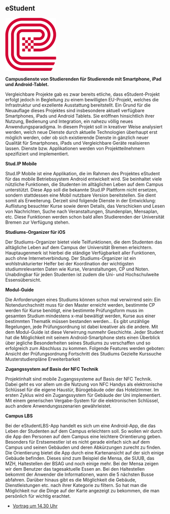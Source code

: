 ## eStudent

<p class="logo"><img src="assets/img/estudent.png" /></p>

**Campusdienste von Studierenden für Studierende mit Smartphone, iPad und Android-Tablet.**

Vergleichbare Projekte gab es zwar bereits etliche, dass eStudent-Projekt erfolgt jedoch in Begleitung zu einem bewilligten EU-Projekt, welches die Infrastruktur und exzellente Ausstattung bereitstellt.
Ein Grund für die Neuauflage dieses Projektes sind insbesondere aktuell verfügbare Smartphones, iPads und Android Tablets. Sie eröffnen hinsichtlich ihrer Nutzung, Bedienung und Integration, ein nahezu völlig  neues Anwendungsparadigma.
In diesem Projekt soll in kreativer Weise analysiert werden, welch neue Dienste durch aktuelle Technologien überhaupt erst möglich werden, oder ob sich existierende Dienste in gänzlich neuer Qualität für Smartphones, iPads und Vergleichbare Geräte realisieren lassen. Dienste bzw. Applikationen werden von Projektteilnehmern spezifiziert und implementiert.

**Stud.IP Mobile**

Stud.IP Mobile ist eine Applikation, die im Rahmen des Projektes eStudent für das mobile Betriebssystem Android entwickelt wird. Sie beinhaltet viele nützliche Funktionen, die Studenten im alltäglichen Leben auf dem Campus unterstützt. Diese App soll die bekannte Stud.IP Plattform nicht ersetzen, sondern stattdessen eine Mobil nutzbare Version bereitstellen. Sie dient somit als Erweiterung. Derzeit sind folgende Dienste in der Entwicklung:
Auflistung besuchter Kurse sowie deren Details, das  Verschicken und Lesen von Nachrichten, Suche nach Veranstaltungen, Stundenplan, Mensaplan, etc.
Diese Funktionen werden schon bald allen Studierenden der Universität Bremen zur Verfügung stehen.

**Studiums-Organizer für iOS**

Der Studiums-Organizer bietet viele Teilfunktionen, die dem Studenten das alltägliche Leben auf dem Campus der Universität Bremen erleichtern. Hauptaugenmerk ist hierbei die ständige Verfügbarkeit aller Funktionen, auch ohne Internetverbindung.
Der Studiums-Organizer ist ein wohlstrukturierter Helfer bei der Koordination der wichtigsten studiumrelevanten Daten wie Kurse, Veranstaltungen, CP und Noten. Unabdingbar für jeden Studenten ist zudem die Uni- und Hochschulweite Essensübersicht.

**Modul-Guide**

Die Anforderungen eines Studiums können schon mal verwirrend sein: Ein Notendurchschnitt muss für den Master erreicht werden, bestimmte CP werden für Kurse benötigt, eine bestimmte Prüfungsform muss im gesamten Studium mindestens x-mal bewältigt werden, Kurse aus einer bestimmten Thematik müssen bestanden werden... Es gibt unzählige Regelungen, jede Prüfungsordnung ist dabei kreativer als die andere. 
Mit dem Modul-Guide ist diese Verwirrung nunmehr Geschichte. Jeder Student hat die Möglichkeit mit seinem Android-Smartphone stets einen Überblick über jegliche Besonderheiten seines Studiums zu verschaffen und so erfolgreich zum Abschluss zu kommen.
Folgende Features werden geboten:
Ansicht der Prüfungsordnung
Fortschritt des Studiums
Gezielte Kurssuche
Musterstudienpläne 
Erweiterbarkeit

**Zugangssystem auf Basis der NFC Technik**

Projektinhalt sind mobile Zugangssysteme auf Basis der NFC Technik.
Dabei geht es vor allem um die Nutzung von NFC Handys als elektronische Schlüssel für die eigene Haustür, Bürogebäude oder das Hotelzimmer.
Im ersten Zyklus wird ein Zugangssystem für Gebäude der Uni implementiert. Mit einem generischen Vergabe-System für die elektronischen Schlüssel, auch andere Anwendungsszenarien gewährleistet.

**Campus LBS**

Bei der eStudentLBS-App handelt es sich um eine Android-App, die das Leben der Studenten auf
dem Campus erleichtern soll. So wollen wir durch die App den Personen auf dem Campus eine
leichtere Orientierung geben. Besonders für Erstsemestler ist es nicht gerade einfach sich auf dem
Campus und seinen Gebäuden und deren Abkürzungen zurecht zu finden. 
Die Orientierung bietet die App durch eine Kartenansicht auf der sich einige Gebäude befinden.
Dieses sind zum Beispiel die Mensa, die SUUB, das MZH, Haltestellen der BSAG und noch einige
mehr. Bei der Mensa zeigen wir dem Benutzer das tagesaktuelle Essen an. Bei den Haltestellen
bekommt der Anwender die Informationen, wann die 5 nächsten Busse abfahren.
Darüber hinaus gibt es die Möglichkeit die Gebäude, Dienstleistungen etc. nach ihrer Kategorie zu
filtern. So hat man die Möglichkeit nur die Dinge auf der Karte angezeigt zu bekommen, die man
persönlich für wichtig erachtet.

* [Vortrag um 14.30 Uhr](ablauf.html)
